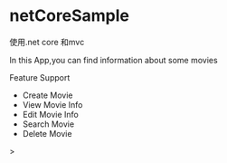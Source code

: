 # netCoreSample
使用.net core 和mvc
<p>In this App,you can find information about some movies</p>
<p>Feature Support</p>
<ul>
    <li>Create Movie</li>
    <li>View Movie Info</li>
    <li>Edit Movie Info</li>    
    <li>Search Movie </li>
    <li>Delete Movie</li>
</ul>>
